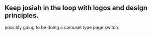 ## Keep josiah in the loop with logos and design principles.
possibly going to be doing a carousel type page switch.